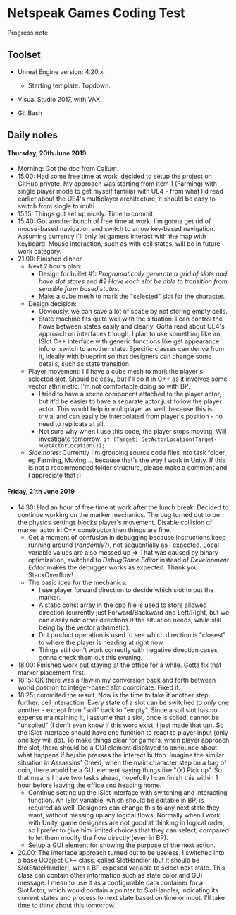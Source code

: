 # Netspeak Games Coding Test
Progress note

## Toolset
- Unreal Engine version: 4.20.x
    - Starting template: Topdown.

- Visual Studio 2017, with VAX.

- Git Bash

## Daily notes

#### Thursday, 20th June 2019
- Morning: Got the doc from Callum.
- 15.00: Had some free time at work, decided to setup the project on GitHub private. My approach was starting from Item 1 (Farming) with single player mode to get myself familiar with UE4 - from what I'd read earlier about the UE4's multiplayer architecture, it should be easy to switch from single to multi.
- 15.15: Things got set up nicely. Time to commit.
- 15.40: Got another bunch of free time at work. I'm gonna get rid of mouse-based navigation and switch to arrow key-based navigation. Assuming currently I'll only let gamers interact with the map with keyboard. Mouse interaction, such as with cell states, will be in future work category.
- 21.00: Finished dinner. 
    - Next 2 hours plan: 
        - Design for bullet #1: _Programatically generate a grid of slots and have slot states_ and #2 _Have each slot be able to transition from sensible farm based states_.
        - Make a cube mesh to mark the "selected" slot for the character.
    - Design decision:
        - Obviously, we can save a lot of space by not storing empty cells.
        - State machine fits quite well with the situation: I can control the flows between states easily and clearly. Gotta read about UE4's approach on interfaces though. I plan to use something like an ISlot C++ interface with generic functions like get appearance info or switch to another state. Specific classes can derive from it, ideally with blueprint so that designers can change some details, such as state transition.
    - Player movement: I'll have a cube mesh to mark the player's selected slot. Should be easy, but I'll do it in C++ as it involves some vector athrimetic. I'm not comfortable doing so with BP.
        - I tried to have a scene component attached to the player actor, but it'd be easier to have a separate actor just follow the player actor. This would help in multiplayer as well, because this is trivial and can easily be interpolated from player's position - no need to replicate at all.
        - Not sure why when I use this code, the player stops moving. Will investigate tomorrow: `if (Target) SetActorLocation(Target->GetActorLocation());`
    - *Side notes*: Currently I'm grouping source code files into task folder, eg Farming, Moving..., because that's the way I work in Unity. If this is not a recommended folder structure, please make a comment and I appreciate that :)

#### Friday, 21th June 2019
- 14.30: Had an hour of free time at work after the lunch break. Decided to continue working on the marker mechanics. The bug turned out to be the physics settings blocks player's movement. Disable collision of marker actor in C++ constructor then things are fine.
    - Got a moment of confusion in debugging because instructions keep running around (_randomly_?), not sequentially as I expected. Local variable values are also messed up => That was caused by binary optimization, switched to _DebugGame Editor_ instead of _Development Editor_ makes the debugger works as expected. Thank you StackOverflow!
    - The basic idea for the mechanics: 
        - I use player forward direction to decide which slot to put the marker.
        - A static const array in the cpp file is used to store allowed direction (currently just Forward/Backward and Left/Right, but we can easily add other directions if the situation needs, while still being by the vector athrimetic).
        - Dot product operation is used to see which direction is "closest" to where the player is heading at right now.
        - Things still don't work correctly with negative direction cases, gonna check them out this evening.
- 18.00: Finished work but staying at the office for a while. Gotta fix that marker placement first.
- 18.15: OK there was a flaw in my conversion back and forth between world position to integer-based slot coordinate. Fixed it.
- 18.25: commited the result. Now is the time to take it another step further: cell interaction. Every state of a slot can be switched to _only_ one another - except from "soil" back to "empty". Since a soil slot has no expense maintaining it, I assume that a slot, once is soiled, cannot be "unsoiled" (I don't even know if this word exist, I just made that up). So the ISlot interface should have one function to react to player input (only one key will do). To make things clear for gamers, when player approach the slot, there should be a GUI element displayed to announce about what happens if he/she presses the interact button. Imagine the similar situation in Assassins' Creed, when the main character step on a bag of coin, there would be a GUI element saying things like "(Y) Pick up".
So that means I have two tasks ahead, hopefully I can finish this within 1 hour before leaving the office and heading home.
    - Continue setting up the ISlot interface with switching and interacting function. An ISlot variable, which should be editable in BP, is required as well. Designers can change this to any next state they want, without messing up any logical flows. Normally when I work with Unity, game designers are not good at thinking in logical order, so I prefer to give him limited choices that they can select, compared to let them modify the flow directly (even in BP).
    - Setup a GUI element for showing the purpose of the next action.
- 20.00: The interface approach turned out to be useless. I switched into a base UObject C++ class, called SlotHandler (but it should be SlotStateHandler), with a BP-exposed variable to select next state. This class can contain other information such as state color and GUI message. I mean to use it as a configurable data container for a SlotActor, which would contain a pointer to SlotHandler, indicating its current states and process to next state based on time or input. I'll take time to think about this tomorrow.